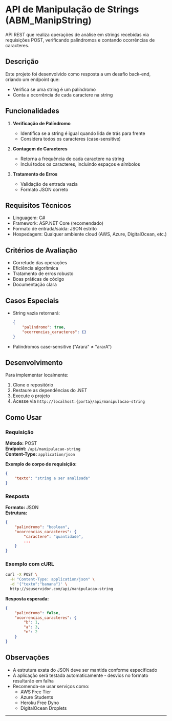 # API de Manipulação de Strings (ABM_ManipString)

API REST que realiza operações de análise em strings recebidas via requisições POST, verificando palíndromos e contando ocorrências de caracteres.

## Descrição

Este projeto foi desenvolvido como resposta a um desafio back-end, criando um endpoint que:
- Verifica se uma string é um palíndromo
- Conta a ocorrência de cada caractere na string

## Funcionalidades

1. **Verificação de Palíndromo**
   - Identifica se a string é igual quando lida de trás para frente
   - Considera todos os caracteres (case-sensitive)

2. **Contagem de Caracteres**
   - Retorna a frequência de cada caractere na string
   - Inclui todos os caracteres, incluindo espaços e símbolos

3. **Tratamento de Erros**
   - Validação de entrada vazia
   - Formato JSON correto

## Requisitos Técnicos

- Linguagem: C#
- Framework: ASP.NET Core (recomendado)
- Formato de entrada/saída: JSON estrito
- Hospedagem: Qualquer ambiente cloud (AWS, Azure, DigitalOcean, etc.)

## Critérios de Avaliação

- Corretude das operações
- Eficiência algorítmica
- Tratamento de erros robusto
- Boas práticas de código
- Documentação clara

## Casos Especiais

- String vazia retornará:
  ```json
  {
      "palindromo": true,
      "ocorrencias_caracteres": {}
  }
  ```
- Palíndromos case-sensitive ("Arara" ≠ "ararA")

## Desenvolvimento

Para implementar localmente:
1. Clone o repositório
2. Restaure as dependências do .NET
3. Execute o projeto
4. Acesse via `http://localhost:{porta}/api/manipulacao-string`

## Como Usar

### Requisição
**Método:** POST  
**Endpoint:** `/api/manipulacao-string`  
**Content-Type:** `application/json`

**Exemplo de corpo de requisição:**
```json
{
    "texto": "string a ser analisada"
}
```

### Resposta
**Formato:** JSON  
**Estrutura:**
```json
{
    "palindromo": "boolean",
    "ocorrencias_caracteres": {
        "caractere": "quantidade",
        ...
    }
}
```

### Exemplo com cURL
```bash
curl -X POST \
  -H "Content-Type: application/json" \
  -d '{"texto":"banana"}' \
  http://seuservidor.com/api/manipulacao-string
```

**Resposta esperada:**
```json
{
    "palindromo": false,
    "ocorrencias_caracteres": {
        "b": 1,
        "a": 3,
        "n": 2
    }
}
```

## Observações

- A estrutura exata do JSON deve ser mantida conforme especificado
- A aplicação será testada automaticamente - desvios no formato resultarão em falha
- Recomenda-se usar serviços como:
  - AWS Free Tier
  - Azure Students
  - Heroku Free Dyno
  - DigitalOcean Droplets

---
